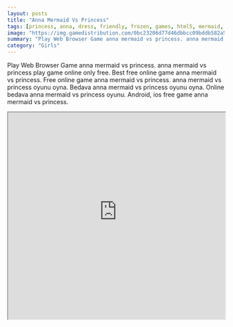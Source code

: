 ```yaml
---
layout: posts
title: "Anna Mermaid Vs Princess"
tags: [princess, anna, dress, friendly, frozen, games, html5, mermaid, mobile, princess, free, online, games, oyna, game, free, games, play, play, games]
image: "https://img.gamedistribution.com/0bc23206d77d46dbbcc09bddb582a58b.jpg"
summary: "Play Web Browser Game anna mermaid vs princess. anna mermaid vs princess play game online only free. Best free online game anna mermaid vs princess. Free online game anna mermaid vs princess. anna mermaid vs princess oyunu oyna. Bedava anna mermaid vs princess oyunu oyna. Online bedava anna mermaid vs princess oyunu. Android, ios free game anna mermaid vs princess."
category: "Girls"
---
```


Play Web Browser Game anna mermaid vs princess. anna mermaid vs princess play game online only free. Best free online game anna mermaid vs princess. Free online game anna mermaid vs princess. anna mermaid vs princess oyunu oyna. Bedava anna mermaid vs princess oyunu oyna. Online bedava anna mermaid vs princess oyunu. Android, ios free game anna mermaid vs princess.

<iframe width="100%" height="480px;" src="https://html5.gamedistribution.com/0bc23206d77d46dbbcc09bddb582a58b/"></iframe>